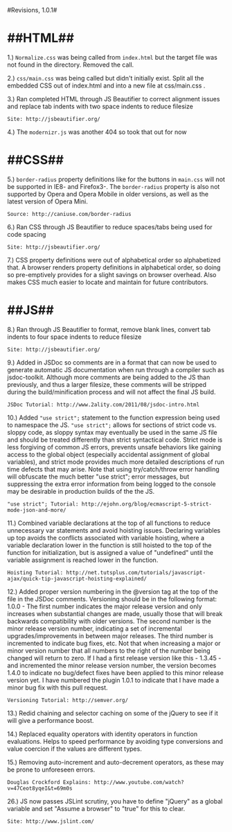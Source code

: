 #Revisions, 1.0.1#

##HTML##
========================

1.) `Normalize.css` was being called from `index.html` but the target file was not found in the directory. Removed the call.

2.) `css/main.css` was being called but didn't initially exist. Split all the embedded CSS out of index.html and into a new file at css/main.css . 

3.) Ran completed HTML through JS Beautifier to correct alignment issues and replace tab indents with two space indents to reduce filesize

    Site: http://jsbeautifier.org/

4.) The `modernizr.js` was another 404 so took that out for now



##CSS##
========================

5.) `border-radius` property definitions like for the buttons in `main.css` will not be supported in IE8- and Firefox3-. The `border-radius` property is also not supported by Opera and Opera Mobile in older versions, as well as the latest version of Opera Mini. 

    Source: http://caniuse.com/border-radius

6.) Ran CSS through JS Beautifier to reduce spaces/tabs being used for code spacing

    Site: http://jsbeautifier.org/

7.) CSS property definitions were out of alphabetical order so alphabetized that. A browser renders property definitions in alphabetical order, so doing so pre-emptively provides for a slight savings on browser overhead. Also makes CSS much easier to locate and maintain for future contributors.



##JS##
========================

8.) Ran through JS Beautifier to format, remove blank lines, convert tab indents to four space indents to reduce filesize

    Site: http://jsbeautifier.org/

9.) Added in JSDoc so comments are in a format that can now be used to generate automatic JS documentation when run through a compiler such as jsdoc-toolkit. Although more comments are being added to the JS than previously, and thus a larger filesize, these comments will be stripped during the build/minification process and will not affect the final JS build. 

    JSDoc Tutorial: http://www.2ality.com/2011/08/jsdoc-intro.html

10.) Added `"use strict";` statement to the function expression being used to namespace the JS. `"use strict";` allows for sections of strict code vs. sloppy code, as sloppy syntax may eventually be used in the same JS file and should be treated differently than strict syntactical code. Strict mode is less forgiving of common JS errors, prevents unsafe behaviors like gaining access to the global object (especially accidental assignment of global variables), and strict mode provides much more detailed descriptions of run time defects that may arise. Note that using try/catch/throw error handling will obfuscate the much better "use strict"; error messages, but suppressing the extra error information from being logged to the console may be desirable in production builds of the the JS. 

    "use strict"; Tutorial: http://ejohn.org/blog/ecmascript-5-strict-mode-json-and-more/

11.) Combined variable declarations at the top of all functions to reduce unnecessary var statements and avoid hoisting issues. Declaring variables up top avoids the conflicts associated with variable hoisting, where a variable declaration lower in the function is still hoisted to the top of the function for initialization, but is assigned a value of "undefined" until the variable assignment is reached lower in the function.       

    Hoisting Tutorial: http://net.tutsplus.com/tutorials/javascript-ajax/quick-tip-javascript-hoisting-explained/

12.) Added proper version numbering in the @version tag at the top of the file in the JSDoc comments. Versioning should be in the following format: 1.0.0 - The first number indicates the major release version and only increases when substantial changes are made, usually those that will break backwards compatibility with older versions. The second number is the minor release version number, indicating a set of incremental upgrades/improvements in between major releases. The third number is incremented to indicate bug fixes, etc. Not that when increasing a major or minor version number that all numbers to the right of the number being changed will return to zero. If I had a first release version like this - 1.3.45 - and incremented the minor release version number, the version becomes 1.4.0 to indicate no bug/defect fixes have been applied to this minor release version yet. I have numbered the plugin 1.0.1 to indicate that I have made a minor bug fix with this pull request.

    Versioning Tutorial: http://semver.org/

13.) Redid chaining and selector caching on some of the jQuery to see if it will give a performance boost.

14.) Replaced equality operators with identity operators in function evaluations. Helps to speed performance by avoiding type conversions and value coercion if the values are different types.

15.) Removing auto-increment and auto-decrement operators, as these may be prone to unforeseen errors.

    Douglas Crockford Explains: http://www.youtube.com/watch?v=47Ceot8yqeI&t=69m0s

26.) JS now passes JSLint scrutiny, you have to define "jQuery" as a global variable and set "Assume a browser" to "true" for this to clear. 

    Site: http://www.jslint.com/

